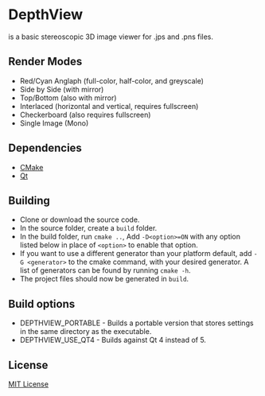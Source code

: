 DepthView
=========
is a basic stereoscopic 3D image viewer for .jps and .pns files. 

Render Modes
------------
* Red/Cyan Anglaph (full-color, half-color, and greyscale)
* Side by Side (with mirror)
* Top/Bottom (also with mirror)
* Interlaced (horizontal and vertical, requires fullscreen)
* Checkerboard (also requires fullscreen)
* Single Image (Mono)

Dependencies
------------
* [CMake]
* [Qt]

Building
--------
* Clone or download the source code.
* In the source folder, create a `build` folder.
* In the build folder, run `cmake ..`, Add `-D<option>=ON` with any option listed below in place of `<option>` to enable that option.
* If you want to use a different generator than your platform default, add `-G <generator>` to the cmake command, with your desired generator. A list of generators can be found by running `cmake -h`.
* The project files should now be generated in `build`.

Build options
-------------
* DEPTHVIEW_PORTABLE	- Builds a portable version that stores settings in the same directory as the executable.
* DEPTHVIEW_USE_QT4	- Builds against Qt 4 instead of 5.

License
-------
[MIT License]


[CMake]:http://www.cmake.org
[Qt]:http://qt-project.org
[MIT License]:LICENSE
